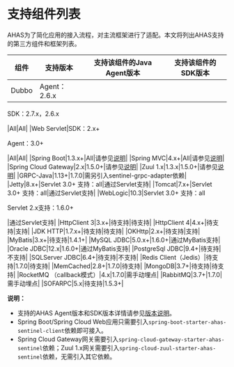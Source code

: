 # 支持组件列表

AHAS为了简化应用的接入流程，对主流框架进行了适配。本文将列出AHAS支持的第三方组件和框架列表。

|组件|支持版本|支持该组件的Java Agent版本|支持该组件的SDK版本|
|--|----|------------------|-----------|
|Dubbo|Agent：2.6.x

SDK：2.7.x，2.6.x

|All|All|
|Web Servlet|SDK：2.x+

Agent：3.0+

|All|All|
|Spring Boot|1.3.x+|All|请参见[说明](#li1)|
|Spring MVC|4.x+|All|请参见[说明](#li1)|
|Spring Cloud Gateway|2.x|1.5.0+|请参见[说明](#li1)|
|Zuul 1.x|1.3.x|1.5.0+|请参见[说明](#li1)|
|GRPC-Java|1.13+|1.7.0|需另引入sentinel-grpc-adapter依赖|
|Jetty|8.x+|Servlet 3.0+ 支持：all|通过Servlet支持|
|Tomcat|7.x+|Servlet 3.0+ 支持：all|通过Servlet支持|
|WebLogic|10.3|Servlet 3.0+ 支持：all

Servlet 2.x支持：1.6.0+

|通过Servlet支持|
|HttpClient 3|3.x+|待支持|待支持|
|HttpClient 4|4.x+|待支持|支持|
|JDK HTTP|1.7.x+|待支持|待支持|
|OKHttp|2.x+|待支持|支持|
|MyBatis|3.x+|待支持|1.4.1+|
|MySQL JDBC|5.0.x+|1.6.0+|通过MyBatis支持|
|Oracle JDBC|12.x|1.6.0+|通过MyBatis支持|
|PostgreSql JDBC|9.4+|待支持|不支持|
|SQLServer JDBC|6.4+|待支持|不支持|
|Redis Client（Jedis）|待支持|1.7.0|待支持|
|MemCached|2.8+|1.7.0|待支持|
|MongoDB|3.7+|待支持|待支持|
|RocketMQ （callback模式）|4.x|1.7.0|需手动埋点|
|RabbitMQ|3.7+|1.7.0|需手动埋点|
|SOFARPC|5.x|待支持|1.5.3+|

**说明：**

-   支持的AHAS Agent版本和SDK版本详情请参见[版本说明](/cn.zh-CN/产品简介/探针版本说明/应用高可用Java探针版本说明.md)。
-   Spring Boot/Spring Cloud Web应用只需要引入`spring-boot-starter-ahas-sentinel-client`依赖即可接入。
-   Spring Cloud Gateway网关需要引入`spring-cloud-gateway-starter-ahas-sentinel`依赖；Zuul 1.x网关需要引入`spring-cloud-zuul-starter-ahas-sentinel`依赖，无需引入其它依赖。

